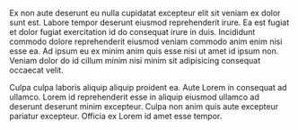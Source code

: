 Ex non aute deserunt eu nulla cupidatat excepteur elit sit veniam ex dolor sunt est. Labore tempor deserunt eiusmod reprehenderit irure. Ea est fugiat et dolor fugiat exercitation id do consequat irure in duis. Incididunt commodo dolore reprehenderit eiusmod veniam commodo anim enim nisi esse ea. Ad ipsum eu ex minim anim quis esse nisi ut amet id ipsum non. Veniam dolor do id cillum minim nisi minim sit adipisicing consequat occaecat velit.


Culpa culpa laboris aliquip aliquip proident ea. Aute Lorem in consequat ad ullamco. Lorem id reprehenderit esse in aliquip eiusmod ullamco ad deserunt deserunt minim excepteur. Culpa non anim quis aute excepteur pariatur excepteur. Officia ex Lorem id amet esse tempor.